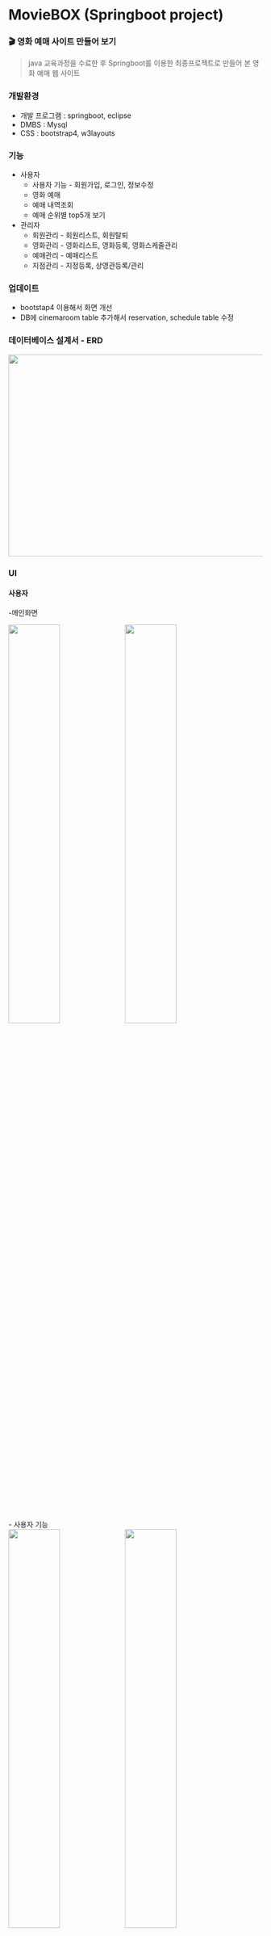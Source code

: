 # MovieBOX (Springboot project)
### 🎬 영화 예매 사이트 만들어 보기

> java 교육과정을 수료한 후 Springboot를 이용한 최종프로젝트로 만들어 본 영화 예매 웹 사이트

<!-- ### 프로젝트 -->

### 개발환경
- 개발 프로그램 : springboot, eclipse
- DMBS : Mysql
- CSS : bootstrap4, w3layouts

### 기능
- 사용자
  - 사용자 기능 - 회원가입, 로그인, 정보수정
  - 영화 예매
  - 예매 내역조회
  - 예매 순위별 top5개 보기
- 관리자 
  - 회원관리 - 회원리스트, 회원탈퇴
  - 영화관리 - 영화리스트, 영화등록, 영화스케줄관리
  - 예매관리 - 예매리스트
  - 지점관리 - 지정등록, 상영관등록/관리

### 업데이트
- bootstap4 이용해서 화면 개선
- DB에 cinemaroom table 추가해서 reservation, schedule table 수정

### 데이터베이스 설계서 - ERD
<img src = "https://user-images.githubusercontent.com/62095517/109464347-e251b780-7aa9-11eb-9a38-e0fe3868a9be.png" height="400" width="700">

### UI
#### 사용자
-메인화면
<div>
<img src = "https://user-images.githubusercontent.com/62095517/109458966-2c826b00-7aa1-11eb-88fd-126820414103.png" width="45%">
<img src = "https://user-images.githubusercontent.com/62095517/109458872-065ccb00-7aa1-11eb-8e32-68a380676ba1.png" width="45%">
</div>
<br/>
- 사용자 기능
<div>
<img src = "https://user-images.githubusercontent.com/62095517/109459022-4fad1a80-7aa1-11eb-8d84-b5aec5e2ad48.png" width="45%">
<img src = "https://user-images.githubusercontent.com/62095517/109459041-5a67af80-7aa1-11eb-99c8-a1f0571f682c.png" width="45%">
</div>
<br/>
- 예매 기능
<div>
<img src = "https://user-images.githubusercontent.com/62095517/109459122-82571300-7aa1-11eb-911f-acf19547ea46.png" width="45%">
<img src = "https://user-images.githubusercontent.com/62095517/109459136-8b47e480-7aa1-11eb-8852-24ee4e4c7cc3.png" width="45%">
</div>
<br/>

#### 관리자
-메인화면/회
<div>
<img src = "https://user-images.githubusercontent.com/62095517/109459167-a6b2ef80-7aa1-11eb-8479-45ac9acb5c5a.png" width="45%">
<img src = "https://user-images.githubusercontent.com/62095517/109459190-b0d4ee00-7aa1-11eb-9263-9fd97c0e3a55.png" width="45%">
</div>
<br/>
- 영화 관리
<div>
<img src = "https://user-images.githubusercontent.com/62095517/109459210-b8949280-7aa1-11eb-867c-d32503db249d.png" width="45%">
<img src = "https://user-images.githubusercontent.com/62095517/109459232-c2b69100-7aa1-11eb-8f66-56112f604220.png" width="45%">
</div>
<br/>
- 지점, 상영관 관리
<div>
<img src = "https://user-images.githubusercontent.com/62095517/109459284-d530ca80-7aa1-11eb-871c-fb489c6ea859.png" width="45%">
<img src = "https://user-images.githubusercontent.com/62095517/109459298-dcf06f00-7aa1-11eb-9663-b8f9eda03acc.png" width="45%">
</div>
<br/>
